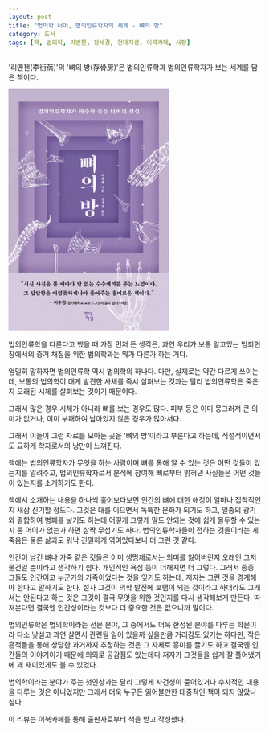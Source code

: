 ```yaml
---
layout: post
title: "법의학 너머, 법의인류학자의 세계 - 뼈의 방"
category: 도서
tags: [책, 법의학, 리옌첸, 정세경, 현대지성, 이북카페, 서평]
---
```


'리옌첸(李衍蒨)'의
'뼈의 방(存骨房)'은
법의인류학과 법의인류학자가 보는 세계를 담은 책이다.

![표지](/images/book/the-bone-room-book-h480.jpg)

법의인류학을 다룬다고 했을 때 가장 먼저 든 생각은,
과연 우리가 보통 알고있는 범죄현장에서의 증거 채집을 위한 법의학과는 뭐가 다른가 하는 거다.

엄밀히 말하자면 법의인류학 역시 법의학의 하나다.
다만, 실제로는 약간 다르게 쓰이는데,
보통의 법의학이 대게 발견한 사체를 즉시 살펴보는 것과는 달리
법의인류학은 죽은지 오래된 시체를 살펴보는 것이기 때문이다.

그래서 많은 경우 시체가 아니라 뼈를 보는 경우도 많다.
피부 등은 이미 뭉그러져 큰 의미가 없거나,
이미 부패하여 남아있지 않은 경우가 많아서다.

그래서 이들이 그런 자료를 모아둔 곳을 '뼈의 방'이라고 부른다고 하는데,
직설적이면서도 묘하게 학자로서의 낭만이 느껴진다.

책에는 법의인류학자가 무엇을 하는 사람이며
뼈를 통해 알 수 있는 것은 어떤 것들이 있는지를 알려주고,
법의인류학자로서 분석에 참여해 뼈로부터 밝혀낸 사실들은 어떤 것들이 있는지를 소개하기도 한다.

책에서 소개하는 내용을 하나씩 훑어보다보면
인간의 뼈에 대한 애정이 얼마나 집착적인지 새삼 신기할 정도다.
그것은 대를 이으면서 독특한 문화가 되기도 하고,
일종의 광기와 결합하여 병폐를 낳기도 하는데
어떻게 그렇게 말도 안되는 것에 쉽게 몰두할 수 있는지 좀 어이가 없는가 하면 살짝 무섭기도 하다.
법의인류학자들이 접하는 것들이라는 게 죽음은 물론 삶과도 워낙 긴밀하게 엮여있다보니 더 그런 것 같다.

인간이 남긴 뼈나 가죽 같은 것들은
이미 생명체로서는 의미를 잃어버린지 오래인 그저 물건일 뿐이라고 생각하기 쉽다.
개인적인 욕심 등이 더해지면 더 그렇다.
그래서 종종 그들도 인간이고 누군가의 가족이었다는 것을 잊기도 하는데,
저자는 그런 것을 경계해야 한다고 말하기도 한다.
설사 그것이 의학 발전에 보탬이 되는 것이라고 하더라도 그래서는 안된다고 하는 것은
그것이 결국 무엇을 위한 것인지를 다시 생각해보게 만든다.
따져본다면 결국엔 인간성이라는 것보다 더 중요한 것은 없으니까 말이다.

법의인류학은 법의학이라는 전문 분야, 그 중에서도 더욱 한정된 분야를 다루는 학문이라
다소 낯설고 과연 살면서 관련될 일이 있을까 싶을만큼 거리감도 있기는 하다만,
작은 흔적들을 통해 상당한 과거까지 추정하는 것은 그 자체로 흥미를 끌기도 하고
결국엔 인간들의 이야기이기 때문에 의외로 공감점도 있는데다
저자가 그것들을 쉽게 잘 풀어냈기에 꽤 재미있게도 볼 수 있었다.

법의학이라는 분야가 주는 첫인상과는 달리
그렇게 사건성이 묻어있거나 수사적인 내용을 다루는 것은 아니었지만
그래서 더욱 누구든 읽어볼만한 대중적인 책이 되지 않았나 싶다.



<div class="im im-info">
이 리뷰는 이북카페를 통해 출판사로부터 책을 받고 작성했다.
</div>
